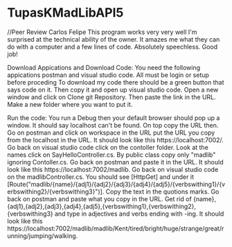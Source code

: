 # TupasKMadLibAPI5

//Peer Review Carlos Felipe This program works very very well I'm surprised at the technical ability of the owner. It amazes me what they can do with a computer 
and a few lines of code. Absolutely speechless. Good job!


Download Appications and Download Code: You need the following appications postman and visual studio code. All must be login or setup before proceding To download my code
there should be a green button that says code on it. Then copy it and open up visual studio code. Open a new window and click on Clone git Repository. Then paste the link
in the URL. Make a new folder where you want to put it.

Run the code: You run a Debug then your default browser should pop up a window. It should say localhost can't be found. On top copy the URL then. Go on postman and click
on workspace in the URL put the URL you copy from the localhost in the URL. It should look like this https://localhost:7002/. Go back on visual studio code click on the 
contoller folder. Look at the names click on SayHelloController.cs. By public class copy only "madlib" ignoring Contoller.cs. Go back on postman and paste it in the URL.
It should look like this https://localhost:7002/madlib. Go back on visual studio code on the madlibController.cs. You should see [HttpGet] and under it 
[Route("madlib/{name}/{adj1}/{adj2}/{adj3}/{adj4}/{adj5}/{verbswithing1}/{verbswithing2}/{verbswithing3}")]. Copy the text in the quotions marks. 
Go back on postman and paste what you copy in the URL. Get rid of {name},{adj1},{adj2},{adj3},{adj4},{adj5},{verbswithing1},{verbswithing2},{verbswithing3}
and type in adjectives and verbs ending with -ing. It should look like this 
https://localhost:7002/madlib/madlib/Kent/tired/bright/huge/strange/great/running/jumping/walking.
